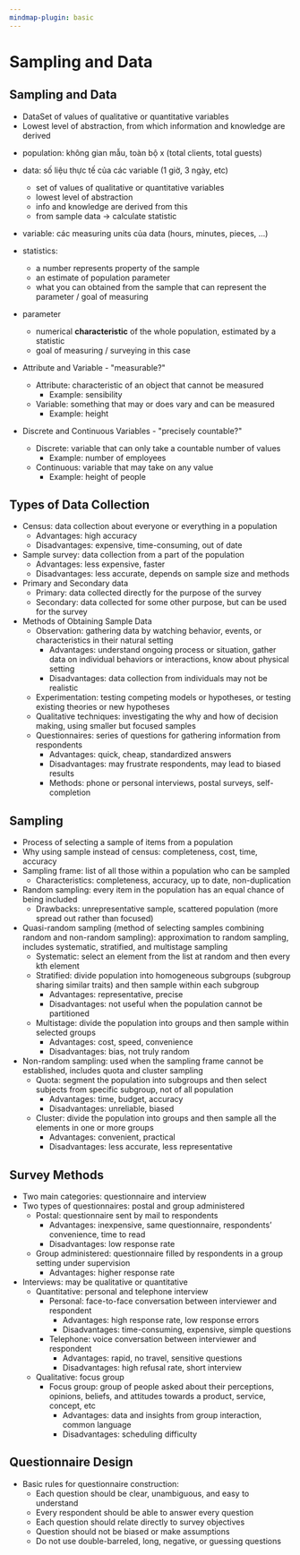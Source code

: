 ```yaml
---
mindmap-plugin: basic
---
```


# Sampling and Data

## Sampling and Data
- DataSet of values of qualitative or quantitative variables
- Lowest level of abstraction, from which information and knowledge are derived
<!--ID: 1708098043484-->


- population: không gian mẫu, toàn bộ x (total clients, total guests)
- data: số liệu thực tế của các variable (1 giờ, 3 ngày, etc)
	- set of values of qualitative or quantitative variables
	- lowest level of abstraction
	- info and knowledge are derived from this
	- from sample data → calculate statistic

- variable: các measuring units của data (hours, minutes, pieces, ...)
- statistics: 
	- a number represents property of the sample
	- an estimate of population parameter
	- what you can obtained from the sample that can represent the parameter / goal of measuring

- parameter
	- numerical **characteristic** of the whole population, estimated by a statistic
	- goal of measuring / surveying in this case

- Attribute and Variable - "measurable?"
	- Attribute: characteristic of an object that cannot be measured
		- Example: sensibility
	- Variable: something that may or does vary and can be measured
		- Example: height
- Discrete and Continuous Variables - "precisely countable?"
	- Discrete: variable that can only take a countable number of values
		- Example: number of employees
	- Continuous: variable that may take on any value
		- Example: height of people

## Types of Data Collection
- Census: data collection about everyone or everything in a population
	- Advantages: high accuracy
	- Disadvantages: expensive, time-consuming, out of date
- Sample survey: data collection from a part of the population
	- Advantages: less expensive, faster
	- Disadvantages: less accurate, depends on sample size and methods
- Primary and Secondary data
	- Primary: data collected directly for the purpose of the survey
	- Secondary: data collected for some other purpose, but can be used for the survey
- Methods of Obtaining Sample Data
	- Observation: gathering data by watching behavior, events, or characteristics in their natural setting
		- Advantages: understand ongoing process or situation, gather data on individual behaviors or interactions, know about physical setting
		- Disadvantages: data collection from individuals may not be realistic
	- Experimentation: testing competing models or hypotheses, or testing existing theories or new hypotheses
	- Qualitative techniques: investigating the why and how of decision making, using smaller but focused samples
	- Questionnaires: series of questions for gathering information from respondents
		- Advantages: quick, cheap, standardized answers
		- Disadvantages: may frustrate respondents, may lead to biased results
		- Methods: phone or personal interviews, postal surveys, self-completion
<!--ID: 1708098043488-->


## Sampling
- Process of selecting a sample of items from a population
- Why using sample instead of census: completeness, cost, time, accuracy
- Sampling frame: list of all those within a population who can be sampled
	- Characteristics: completeness, accuracy, up to date, non-duplication
- Random sampling: every item in the population has an equal chance of being included
	- Drawbacks: unrepresentative sample, scattered population (more spread out rather than focused)
- Quasi-random sampling (method of selecting samples combining random and non-random sampling): approximation to random sampling, includes systematic, stratified, and multistage sampling
	- Systematic: select an element from the list at random and then every kth element
	- Stratified: divide population into homogeneous subgroups (subgroup sharing similar traits) and then sample within each subgroup
		- Advantages: representative, precise
		- Disadvantages: not useful when the population cannot be partitioned
	- Multistage: divide the population into groups and then sample within selected groups
		- Advantages: cost, speed, convenience
		- Disadvantages: bias, not truly random
- Non-random sampling: used when the sampling frame cannot be established, includes quota and cluster sampling
	- Quota: segment the population into subgroups and then select subjects from specific subgroup, not of all population
		- Advantages: time, budget, accuracy
		- Disadvantages: unreliable, biased
	- Cluster: divide the population into groups and then sample all the elements in one or more groups
		- Advantages: convenient, practical
		- Disadvantages: less accurate, less representative
<!--ID: 1708098043492-->


## Survey Methods
- Two main categories: questionnaire and interview
- Two types of questionnaires: postal and group administered
	- Postal: questionnaire sent by mail to respondents
		- Advantages: inexpensive, same questionnaire, respondents’ convenience, time to read
		- Disadvantages: low response rate
	- Group administered: questionnaire filled by respondents in a group setting under supervision
		- Advantages: higher response rate
- Interviews: may be qualitative or quantitative
	- Quantitative: personal and telephone interview
		- Personal: face-to-face conversation between interviewer and respondent
			- Advantages: high response rate, low response errors
			- Disadvantages: time-consuming, expensive, simple questions
		- Telephone: voice conversation between interviewer and respondent
			- Advantages: rapid, no travel, sensitive questions
			- Disadvantages: high refusal rate, short interview
	- Qualitative: focus group
		- Focus group: group of people asked about their perceptions, opinions, beliefs, and attitudes towards a product, service, concept, etc
			- Advantages: data and insights from group interaction, common language
			- Disadvantages: scheduling difficulty
<!--ID: 1708098043498-->


## Questionnaire Design
- Basic rules for questionnaire construction:
	- Each question should be clear, unambiguous, and easy to understand
	- Every respondent should be able to answer every question
	- Each question should relate directly to survey objectives
	- Question should not be biased or make assumptions
	- Do not use double-barreled, long, negative, or guessing questions
<!--ID: 1708098043503-->
